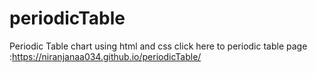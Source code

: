 # periodicTable
Periodic Table chart using html and css
 click here to periodic table page :https://niranjanaa034.github.io/periodicTable/
